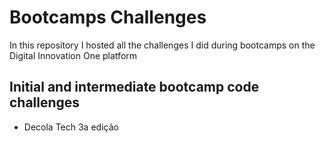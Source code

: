 # Bootcamps Challenges

In this repository I hosted all the challenges I did during bootcamps on the Digital Innovation One platform

## Initial and intermediate bootcamp code challenges

- Decola Tech 3a edição


